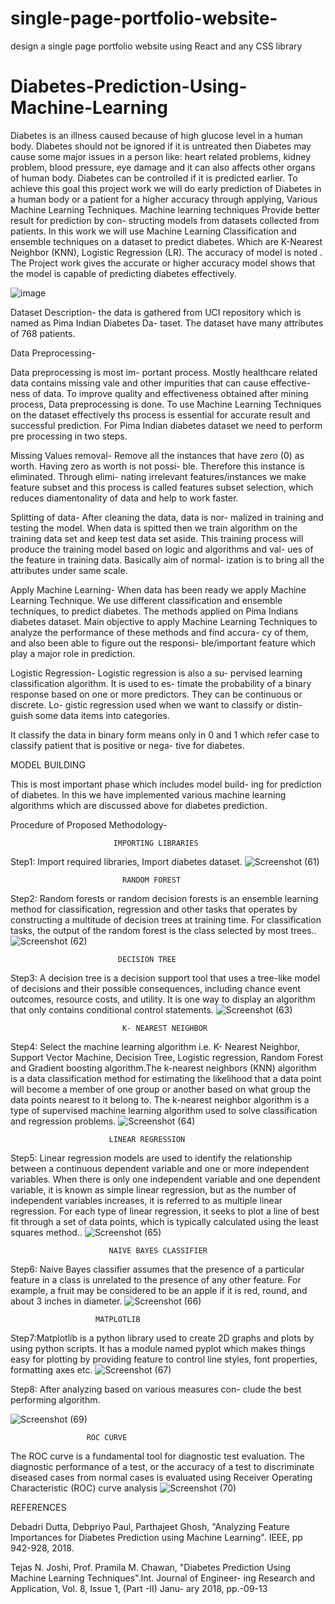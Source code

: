 # single-page-portfolio-website-
design a single page portfolio website using React and any CSS library
# Diabetes-Prediction-Using-Machine-Learning


Diabetes is an illness caused because of high glucose level in a human body. Diabetes should not be ignored if it is untreated then Diabetes may cause some major issues in a person like: heart related problems, kidney problem, blood pressure, eye damage and it can also affects other organs of human body. Diabetes can be controlled if it is predicted earlier. To achieve this goal this project work we will do early prediction of Diabetes in a human body or a patient for a higher accuracy through applying, Various Machine Learning Techniques. Machine learning techniques Provide better result for prediction by con- structing models from datasets collected from patients. In this work we will use Machine Learning Classification and ensemble techniques on a dataset to predict diabetes. Which are K-Nearest Neighbor (KNN), Logistic Regression (LR). The accuracy of model is noted . The Project work gives the accurate or higher accuracy model shows that the model is capable of predicting diabetes effectively. 

![image](https://user-images.githubusercontent.com/103196322/164281832-82b55887-6482-4dfe-b412-8f2ad8bc3cb5.png)


Dataset Description- the data is gathered from UCI repository which is named as Pima Indian Diabetes Da- taset. The dataset have many attributes of 768 patients.

Data Preprocessing- 

Data preprocessing is most im- portant process. Mostly healthcare related data contains missing vale and other impurities that can cause effective- ness of data. To improve quality and effectiveness obtained after mining process, Data preprocessing is done. To use Machine Learning Techniques on the dataset effectively ths process is essential for accurate result and successful prediction. For Pima Indian diabetes dataset we need to perform pre processing in two steps.

Missing Values removal- Remove all the instances that have zero (0) as worth. Having zero as worth is not possi- ble. Therefore this instance is eliminated. Through elimi- nating irrelevant features/instances we make feature subset and this process is called features subset selection, which reduces diamentonality of data and help to work faster.

Splitting of data- After cleaning the data, data is nor- malized in training and testing the model. When data is spitted then we train algorithm on the training data set and keep test data set aside. This training process will produce the training model based on logic and algorithms and val- ues of the feature in training data. Basically aim of normal- ization is to bring all the attributes under same scale.

Apply Machine Learning- When data has been ready we apply Machine Learning Technique. We use different classification and ensemble techniques, to predict diabetes. The methods applied on Pima Indians diabetes dataset. Main objective to apply Machine Learning Techniques to analyze the performance of these methods and find accura- cy of them, and also been able to figure out the responsi- ble/important feature which play a major role in prediction.

Logistic Regression- Logistic regression is also a su- pervised learning classification algorithm. It is used to es- timate the probability of a binary response based on one or more predictors. They can be continuous or discrete. Lo- gistic regression used when we want to classify or distin- guish some data items into categories.

It classify the data in binary form means only in 0 and 1 which refer case to classify patient that is positive or nega- tive for diabetes.

MODEL BUILDING

This is most important phase which includes model build- ing for prediction of diabetes. In this we have implemented various machine learning algorithms which are discussed above for diabetes prediction.

Procedure of Proposed Methodology-

                           IMPORTING LIBRARIES

Step1: Import required libraries, Import diabetes dataset.
![Screenshot (61)](https://user-images.githubusercontent.com/106168483/177718080-746c1563-4c6b-469a-9c18-fb96e2263108.png)

                             RANDOM FOREST 

Step2: Random forests or random decision forests is an ensemble learning method for classification, regression and other tasks that operates by constructing a multitude of decision trees at training time. For classification tasks, the output of the random forest is the class selected by most trees..
![Screenshot (62)](https://user-images.githubusercontent.com/106168483/177718263-3e0ea41b-b3f5-46db-b0ed-01369f9a2392.png)

                            DECISION TREE 

Step3: A decision tree is a decision support tool that uses a tree-like model of decisions and their possible consequences, including chance event outcomes, resource costs, and utility. It is one way to display an algorithm that only contains conditional control statements.
![Screenshot (63)](https://user-images.githubusercontent.com/106168483/177718467-35e9150b-d8e4-4b3a-bf4c-0a52fe7e5ba8.png)

                             K- NEAREST NEIGHBOR

Step4: Select the machine learning algorithm i.e. K- Nearest Neighbor, Support Vector Machine, Decision Tree, Logistic regression, Random Forest and Gradient boosting algorithm.The k-nearest neighbors (KNN) algorithm is a data classification method for estimating the likelihood that a data point will become a member of one group or another based on what group the data points nearest to it belong to. The k-nearest neighbor algorithm is a type of supervised machine learning algorithm used to solve classification and regression problems. 
![Screenshot (64)](https://user-images.githubusercontent.com/106168483/177718506-96dc1c29-6275-4e80-ae18-e90ba1bd05a7.png)

                          LINEAR REGRESSION

Step5: Linear regression models are used to identify the relationship between a continuous dependent variable and one or more independent variables. When there is only one independent variable and one dependent variable, it is known as simple linear regression, but as the number of independent variables increases, it is referred to as multiple linear regression. For each type of linear regression, it seeks to plot a line of best fit through a set of data points, which is typically calculated using the least squares method..
![Screenshot (65)](https://user-images.githubusercontent.com/106168483/177719027-902e4f1e-e43e-40fd-99a8-9a11add4e3d2.png)

                          NAIVE BAYES CLASSIFIER

Step6: Naive Bayes classifier assumes that the presence of a particular feature in a class is unrelated to the presence of any other feature. For example, a fruit may be considered to be an apple if it is red, round, and about 3 inches in diameter.
![Screenshot (66)](https://user-images.githubusercontent.com/106168483/177719088-83266858-b6fe-42d1-a1d1-3b88c4b9f38a.png)

                       MATPLOTLIB
                       
Step7:Matplotlib is a python library used to create 2D graphs and plots by using python scripts. It has a module named pyplot which makes things easy for plotting by providing feature to control line styles, font properties, formatting axes etc.
![Screenshot (67)](https://user-images.githubusercontent.com/106168483/177719165-63963672-24e0-446b-85ae-d197b8911dba.png)


Step8: After analyzing based on various measures con- clude the best performing algorithm.

![Screenshot (69)](https://user-images.githubusercontent.com/106168483/177719316-b6e4a318-59db-4f0b-81a2-6bd65d54e1cd.png)

                     ROC CURVE

The ROC curve is a fundamental tool for diagnostic test evaluation. The diagnostic performance of a test, or the accuracy of a test to discriminate diseased cases from normal cases is evaluated using Receiver Operating Characteristic (ROC) curve analysis
![Screenshot (70)](https://user-images.githubusercontent.com/106168483/177719378-36a4379e-da82-43e4-942c-7dbc643e8979.png)




REFERENCES

Debadri Dutta, Debpriyo Paul, Parthajeet Ghosh, "Analyzing Feature Importances for Diabetes Prediction using Machine Learning". IEEE, pp 942-928, 2018.

Tejas N. Joshi, Prof. Pramila M. Chawan, "Diabetes Prediction Using Machine Learning Techniques".Int. Journal of Engineer- ing Research and Application, Vol. 8, Issue 1, (Part -II) Janu- ary 2018, pp.-09-13
